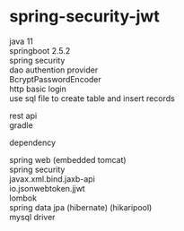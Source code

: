 # spring-security-jwt

java 11  
springboot 2.5.2  
spring security  
dao authention provider  
BcryptPasswordEncoder  
http basic login  
use sql file to create table and insert records  

rest api  
gradle  

dependency  

spring web (embedded tomcat)  
spring security  
javax.xml.bind.jaxb-api  
io.jsonwebtoken.jjwt  
lombok  
spring data jpa (hibernate) (hikaripool)  
mysql driver  

